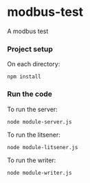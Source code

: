 # modbus-test
A modbus test

### Project setup

On each directory: 
```
npm install
```

### Run the code

To run the server:
```
node module-server.js
```

To run the litsener:
```
node module-litsener.js
```

To run the writer:
```
node module-writer.js
```
